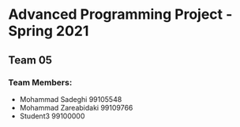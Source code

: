 # Advanced Programming Project - Spring 2021
## Team 05

### Team Members:
- Mohammad Sadeghi 99105548
- Mohammad Zareabidaki 99109766
- Student3 99100000
